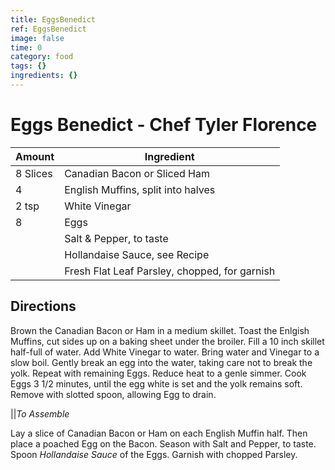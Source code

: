 ```yaml
---
title: EggsBenedict
ref: EggsBenedict
image: false
time: 0
category: food
tags: {}
ingredients: {}
---
```

# Eggs Benedict - Chef Tyler Florence

Amount | Ingredient
----|----
8 Slices | Canadian Bacon or Sliced Ham
4 | English Muffins, split into halves
2 tsp | White Vinegar
8 | Eggs
|| Salt & Pepper, to taste
|| Hollandaise Sauce, see Recipe
|| Fresh Flat Leaf Parsley, chopped, for garnish

## Directions

Brown the Canadian Bacon or Ham in a medium skillet.
Toast the Enlgish Muffins, cut sides up on a baking sheet under the broiler.
Fill a 10 inch skillet half-full of water.  Add White Vinegar to water.
Bring water and Vinegar to a slow boil.
Gently break an egg into the water, taking care not to break the yolk.
Repeat with remaining Eggs.
Reduce heat to a genle simmer.
Cook Eggs 3 1/2 minutes, until the egg white is set and the yolk remains soft.
Remove with slotted spoon, allowing Egg to drain.

||*To Assemble*

Lay a slice of Canadian Bacon or Ham on each English Muffin half.
Then place a poached Egg on the Bacon.
Season with Salt and Pepper, to taste.
Spoon *Hollandaise Sauce* of the Eggs.
Garnish with chopped Parsley.


